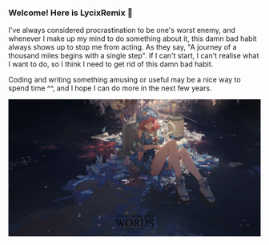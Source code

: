 ### Welcome! Here is LycixRemix 👏

I've always considered procrastination to be one's worst enemy, and whenever I make up my mind to do something about it, this damn bad habit always shows up to stop me from acting. As they say, "A journey of a thousand miles begins with a single step". If I can't start, I can't realise what I want to do, so I think I need to get rid of this damn bad habit.

Coding and writing something amusing or useful may be a nice way to spend time ^^, and I hope I can do more in the next few years.

![](./public/1700721967752.webp)
